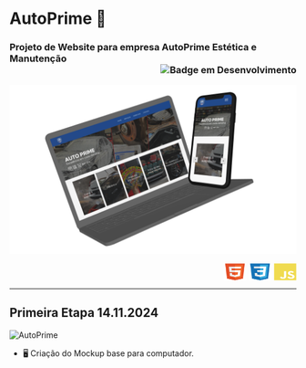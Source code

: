 # AutoPrime 🚗
### <div align="left">Projeto de Website para empresa AutoPrime Estética e Manutenção</div> <div align="right">![Badge em Desenvolvimento](https://img.shields.io/badge/Status-Em%20Desenvolvimento-green)</div>

![AutoPrime](content/Mockups.png)

<div align="right" style="display: inline_block">
 <img align="center" alt="HTML" height="30" width="40" src="https://raw.githubusercontent.com/devicons/devicon/master/icons/html5/html5-original.svg">
 <img align="center" alt="CSS" height="30" width="40" src="https://raw.githubusercontent.com/devicons/devicon/master/icons/css3/css3-original.svg">
 <img align="center" alt="Js" height="30" width="40" src="https://raw.githubusercontent.com/devicons/devicon/master/icons/javascript/javascript-plain.svg">
</div>

---

## Primeira Etapa 14.11.2024 

![AutoPrime](content/Mockup%201920x1080%20-%20AutoPrime.png)
- 🖥️ Criação do Mockup base para computador.

